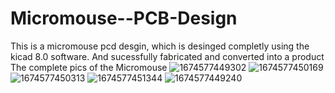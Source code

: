 # Micromouse--PCB-Design
This is a micromouse pcd desgin, which is desinged completly using the kicad 8.0 software. And sucessfully fabricated and converted into a product
The complete pics of the Micromouse
![1674577449302](https://github.com/Vkaruppusamy/Micromouse--PCB-Design/assets/105380792/5dfa4aa5-3df6-410c-a34b-7da0231e1a28)
![1674577450169](https://github.com/Vkaruppusamy/Micromouse--PCB-Design/assets/105380792/9b521f02-5431-436d-9be2-d03c1bcf1990)
![1674577450313](https://github.com/Vkaruppusamy/Micromouse--PCB-Design/assets/105380792/4ad1db98-2dca-4d1a-bb13-0e5b0ff2eb41)
![1674577451344](https://github.com/Vkaruppusamy/Micromouse--PCB-Design/assets/105380792/711c0181-91fc-4574-9506-5ab0543b2476)
![1674577449240](https://github.com/Vkaruppusamy/Micromouse--PCB-Design/assets/105380792/ced1a0fb-6eab-4b56-8eb9-4bfce3d1dff1)
